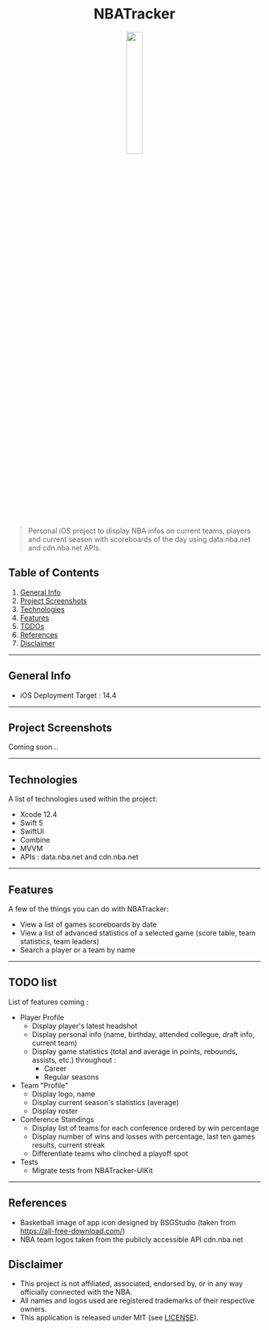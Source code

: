 <h1 align="center"> NBATracker </h1>

<p align="center">
<img src="https://user-images.githubusercontent.com/43909779/117497566-a96d0d80-af46-11eb-98c9-ea40b04f3beb.png" width="25%" height="25%">
</p>

> Personal iOS project to display NBA infos on current teams, players and current season with scoreboards of the day using data.nba.net and cdn.nba.net APIs.

## Table of Contents
1. [General Info](#general-info)
2. [Project Screenshots](#project-screenshots)
3. [Technologies](#technologies)
4. [Features](#features)
5. [TODOs](#todo-list)
6. [References](#references)
7. [Disclaimer](#disclaimer)

<hr>

## General Info

* iOS Deployment Target : 14.4

<hr>

## Project Screenshots
Coming soon...

<hr>

## Technologies
A list of technologies used within the project:
* Xcode 12.4
* Swift 5
* SwiftUI
* Combine
* MVVM
* APIs : data.nba.net and cdn.nba.net

<hr>

## Features

A few of the things you can do with NBATracker:

* View a list of games scoreboards by date
* View a list of advanced statistics of a selected game (score table, team statistics, team leaders)
* Search a player or a team by name

<hr>

## TODO list

List of features coming :
- Player Profile
  - Display player's latest headshot
  - Display personal info (name, birthday, attended collegue, draft info, current team)
  - Display game statistics (total and average in points, rebounds, assists, etc.) throughout :
    - Career
    - Regular seasons
- Team "Profile"
  - Display logo, name
  - Display current season's statistics (average)
  - Display roster
- Conference Standings
  - Display list of teams for each conference ordered by win percentage
  - Display number of wins and losses with percentage, last ten games results, current streak
  - Differentiate teams who clinched a playoff spot
- Tests
  - Migrate tests from NBATracker-UIKit

<hr>

## References

* Basketball image of app icon designed by BSGStudio (taken from https://all-free-download.com/)
* NBA team logos taken from the publicly accessible API cdn.nba.net

## Disclaimer
* This project is not affiliated, associated, endorsed by, or in any way officially connected with the NBA.
* All names and logos used are registered trademarks of their respective owners.
* This application is released under MIT (see [LICENSE](LICENSE)).
